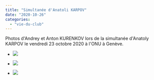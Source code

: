 ```yaml
---
title: "Simultanée d'Anatoli KARPOV"
date: "2020-10-26"
categories: 
  - "vie-du-club"
---
```


Photos d'Andrey et Anton KURENKOV lors de la simultanée d'Anatoly KARPOV le vendredi 23 octobre 2020 à l'ONU à Genève.

- ![](https://echecs-veigy.fr/wp-content/uploads/2020/10/WhatsApp-Image-2020-10-23-at-15.16.42-1024x768.jpeg)
    
- ![](https://echecs-veigy.fr/wp-content/uploads/2020/10/WhatsApp-Image-2020-10-23-at-15.16.56-1024x768.jpeg)
    
- ![](https://echecs-veigy.fr/wp-content/uploads/2020/10/WhatsApp-Image-2020-10-23-at-15.17.18-1024x768.jpeg)
